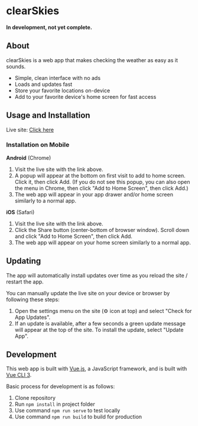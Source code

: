 # clearSkies

**In development, not yet complete.**

## About

clearSkies is a web app that makes checking the weather as easy as it sounds. 

- Simple, clean interface with no ads
- Loads and updates fast
- Store your favorite locations on-device
- Add to your favorite device's home screen for fast access

## Usage and Installation

Live site: [Click here](https://etekweb.github.io/clear-skies)

### Installation on Mobile

**Android** (Chrome)

1. Visit the live site with the link above.
2. A popup will appear at the bottom on first visit to add to home screen. Click it, then click Add.
   (If you do not see this popup, you can also open the menu in Chrome, then click "Add to Home Screen", then click Add.)
3. The web app will appear in your app drawer and/or home screen similarly to a normal app.

**iOS** (Safari)

1. Visit the live site with the link above.
2. Click the Share button (center-bottom of browser window). Scroll down and click "Add to Home Screen", then click Add.
3. The web app will appear on your home screen similarly to a normal app.

## Updating

The app will automatically install updates over time as you reload the site / restart the app.

You can manually update the live site on your device or browser by following these steps:

1. Open the settings menu on the site (⚙ icon at top) and select "Check for App Updates".
2. If an update is available, after a few seconds a green update message will appear at the top of the site. To install the update, select "Update App".

## Development

This web app is built with [Vue.js](https://vuejs.org/), a JavaScript framework, and is built with [Vue CLI 3](https://cli.vuejs.org/).

Basic process for development is as follows:

1. Clone repository
2. Run `npm install` in project folder
3. Use command `npm run serve` to test locally
4. Use command `npm run build` to build for production

